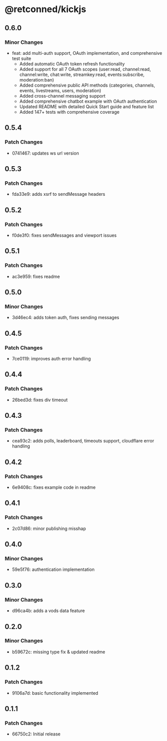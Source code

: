 # @retconned/kickjs

## 0.6.0

### Minor Changes

- feat: add multi-auth support, OAuth implementation, and comprehensive test suite
  - Added automatic OAuth token refresh functionality
  - Added support for all 7 OAuth scopes (user:read, channel:read, channel:write, chat:write, streamkey:read, events:subscribe, moderation:ban)
  - Added comprehensive public API methods (categories, channels, events, livestreams, users, moderation)
  - Added cross-channel messaging support
  - Added comprehensive chatbot example with OAuth authentication
  - Updated README with detailed Quick Start guide and feature list
  - Added 147+ tests with comprehensive coverage

## 0.5.4

### Patch Changes

- 0741467: updates ws url version

## 0.5.3

### Patch Changes

- fda33e9: adds xsrf to sendMessage headers

## 0.5.2

### Patch Changes

- f0de3f0: fixes sendMessages and viewport issues

## 0.5.1

### Patch Changes

- ac3e959: fixes readme

## 0.5.0

### Minor Changes

- 3d46ec4: adds token auth, fixes sending messages

## 0.4.5

### Patch Changes

- 7ce0119: improves auth error handling

## 0.4.4

### Patch Changes

- 26bed3d: fixes div timeout

## 0.4.3

### Patch Changes

- cea93c2: adds polls, leaderboard, timeouts support, cloudflare error handling

## 0.4.2

### Patch Changes

- 6e9408c: fixes example code in readme

## 0.4.1

### Patch Changes

- 2c07d86: minor publishing misshap

## 0.4.0

### Minor Changes

- 59e5f76: authentication implementation

## 0.3.0

### Minor Changes

- d96ca4b: adds a vods data feature

## 0.2.0

### Minor Changes

- b59672c: missing type fix & updated readme

## 0.1.2

### Patch Changes

- 9106a7d: basic functionality implemented

## 0.1.1

### Patch Changes

- 66750c2: Initial release
